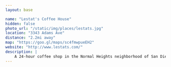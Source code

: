 ```yaml
---
layout: base

name: "Lestat's Coffee House"
hidden: false
photo_url: "/static/img/places/lestats.jpg"
location: "3343 Adams Ave"
distance: "2.2mi away"
map: "https://goo.gl/maps/sc4fmwpueEH2"
website: "http://www.lestats.com/"
description: |
    A 24-hour coffee shop in the Normal Heights neighborhood of San Diego
---
```

